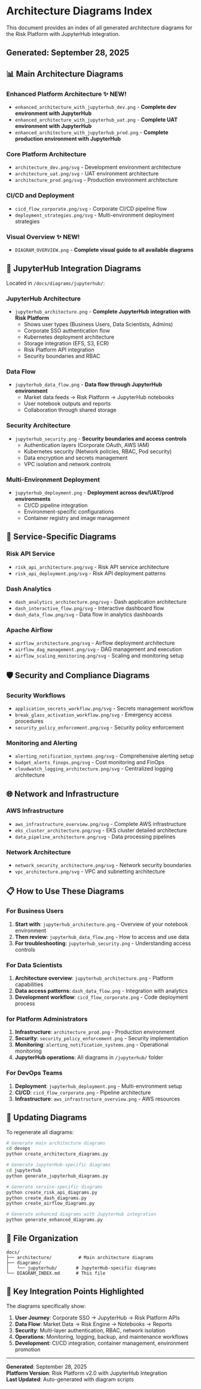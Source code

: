 # Architecture Diagrams Index

This document provides an index of all generated architecture diagrams for the Risk Platform with JupyterHub integration.

## Generated: September 28, 2025

## 📊 **Main Architecture Diagrams**

### Enhanced Platform Architecture ✨ **NEW!**
- `enhanced_architecture_with_jupyterhub_dev.png` - **Complete dev environment with JupyterHub**
- `enhanced_architecture_with_jupyterhub_uat.png` - **Complete UAT environment with JupyterHub**
- `enhanced_architecture_with_jupyterhub_prod.png` - **Complete production environment with JupyterHub**

### Core Platform Architecture
- `architecture_dev.png/svg` - Development environment architecture
- `architecture_uat.png/svg` - UAT environment architecture  
- `architecture_prod.png/svg` - Production environment architecture

### CI/CD and Deployment
- `cicd_flow_corporate.png/svg` - Corporate CI/CD pipeline flow
- `deployment_strategies.png/svg` - Multi-environment deployment strategies

### Visual Overview ✨ **NEW!**
- `DIAGRAM_OVERVIEW.png` - **Complete visual guide to all available diagrams**

## 🔬 **JupyterHub Integration Diagrams**

Located in `/docs/diagrams/jupyterhub/`:

### JupyterHub Architecture
- `jupyterhub_architecture.png` - **Complete JupyterHub integration with Risk Platform**
  - Shows user types (Business Users, Data Scientists, Admins)
  - Corporate SSO authentication flow
  - Kubernetes deployment architecture
  - Storage integration (EFS, S3, ECR)
  - Risk Platform API integration
  - Security boundaries and RBAC

### Data Flow
- `jupyterhub_data_flow.png` - **Data flow through JupyterHub environment**
  - Market data feeds → Risk Platform → JupyterHub notebooks
  - User notebook outputs and reports
  - Collaboration through shared storage

### Security Architecture
- `jupyterhub_security.png` - **Security boundaries and access controls**
  - Authentication layers (Corporate OAuth, AWS IAM)
  - Kubernetes security (Network policies, RBAC, Pod security)
  - Data encryption and secrets management
  - VPC isolation and network controls

### Multi-Environment Deployment
- `jupyterhub_deployment.png` - **Deployment across dev/UAT/prod environments**
  - CI/CD pipeline integration
  - Environment-specific configurations
  - Container registry and image management

## 🚀 **Service-Specific Diagrams**

### Risk API Service
- `risk_api_architecture.png/svg` - Risk API service architecture
- `risk_api_deployment.png/svg` - Risk API deployment patterns

### Dash Analytics
- `dash_analytics_architecture.png/svg` - Dash application architecture
- `dash_interactive_flow.png/svg` - Interactive dashboard flow
- `dash_data_flow.png/svg` - Data flow in analytics dashboards

### Apache Airflow
- `airflow_architecture.png/svg` - Airflow deployment architecture
- `airflow_dag_management.png/svg` - DAG management and execution
- `airflow_scaling_monitoring.png/svg` - Scaling and monitoring setup

## 🛡️ **Security and Compliance Diagrams**

### Security Workflows
- `application_secrets_workflow.png/svg` - Secrets management workflow
- `break_glass_activation_workflow.png/svg` - Emergency access procedures
- `security_policy_enforcement.png/svg` - Security policy enforcement

### Monitoring and Alerting
- `alerting_notification_systems.png/svg` - Comprehensive alerting setup
- `budget_alerts_finops.png/svg` - Cost monitoring and FinOps
- `cloudwatch_logging_architecture.png/svg` - Centralized logging architecture

## 🌐 **Network and Infrastructure**

### AWS Infrastructure
- `aws_infrastructure_overview.png/svg` - Complete AWS infrastructure
- `eks_cluster_architecture.png/svg` - EKS cluster detailed architecture
- `data_pipeline_architecture.png/svg` - Data processing pipelines

### Network Architecture
- `network_security_architecture.png/svg` - Network security boundaries
- `vpc_architecture.png/svg` - VPC and subnetting architecture

## 📋 **How to Use These Diagrams**

### For Business Users
1. **Start with**: `jupyterhub_architecture.png` - Overview of your notebook environment
2. **Then review**: `jupyterhub_data_flow.png` - How to access and use data
3. **For troubleshooting**: `jupyterhub_security.png` - Understanding access controls

### For Data Scientists
1. **Architecture overview**: `jupyterhub_architecture.png` - Platform capabilities
2. **Data access patterns**: `dash_data_flow.png` - Integration with analytics
3. **Development workflow**: `cicd_flow_corporate.png` - Code deployment process

### for Platform Administrators
1. **Infrastructure**: `architecture_prod.png` - Production environment
2. **Security**: `security_policy_enforcement.png` - Security implementation
3. **Monitoring**: `alerting_notification_systems.png` - Operational monitoring
4. **JupyterHub operations**: All diagrams in `/jupyterhub/` folder

### For DevOps Teams
1. **Deployment**: `jupyterhub_deployment.png` - Multi-environment setup
2. **CI/CD**: `cicd_flow_corporate.png` - Pipeline architecture
3. **Infrastructure**: `aws_infrastructure_overview.png` - AWS resources

## 🔄 **Updating Diagrams**

To regenerate all diagrams:

```bash
# Generate main architecture diagrams
cd devops
python create_architecture_diagrams.py

# Generate JupyterHub-specific diagrams
cd jupyterhub
python generate_jupyterhub_diagrams.py

# Generate service-specific diagrams
python create_risk_api_diagrams.py
python create_dash_diagrams.py
python create_airflow_diagrams.py

# Generate enhanced diagrams with JupyterHub integration
python generate_enhanced_diagrams.py
```

## 📁 **File Organization**

```
docs/
├── architecture/          # Main architecture diagrams
├── diagrams/
│   └── jupyterhub/       # JupyterHub-specific diagrams
└── DIAGRAM_INDEX.md      # This file
```

## 🎯 **Key Integration Points Highlighted**

The diagrams specifically show:

1. **User Journey**: Corporate SSO → JupyterHub → Risk Platform APIs
2. **Data Flow**: Market Data → Risk Engine → Notebooks → Reports
3. **Security**: Multi-layer authentication, RBAC, network isolation
4. **Operations**: Monitoring, logging, backup, and maintenance workflows
5. **Development**: CI/CD integration, container management, environment promotion

---

**Generated**: September 28, 2025  
**Platform Version**: Risk Platform v2.0 with JupyterHub Integration  
**Last Updated**: Auto-generated with diagram scripts